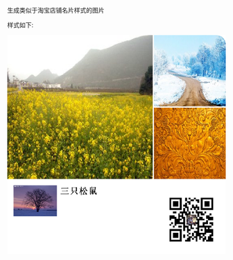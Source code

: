 生成类似于淘宝店铺名片样式的图片

样式如下:

![](https://github.com/secret1base/qrcode/blob/master/qrcode/image/card.jpg)

